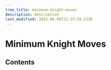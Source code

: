 ```yaml
---
tree_title: minimum-knight-moves
description: description
last_modified: 2022-06-09T21:23:28.2328
---
```


# Minimum Knight Moves

## Contents
